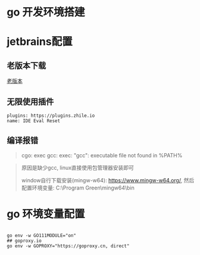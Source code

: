 # go 开发环境搭建

# jetbrains配置

## 老版本下载

[老版本](https://www.jetbrains.com/go/download/other.html)

## 无限使用插件

```text
plugins: https://plugins.zhile.io
name: IDE Eval Reset
```

## 编译报错

> cgo: exec gcc: exec: "gcc": executable file not found in %PATH%

> 原因是缺少gcc, linux直接使用包管理器安装即可
> 
> window自行下载安装(mingw-w64): https://www.mingw-w64.org/, 然后配置环境变量: C:\Program Green\mingw64\bin


# go 环境变量配置

```shell

go env -w GO111MODULE="on"
## goproxy.io
go env -w GOPROXY="https://goproxy.cn, direct"

```